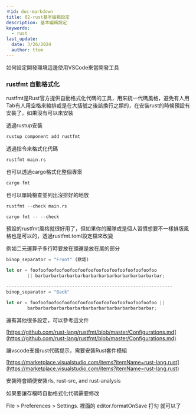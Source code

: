 ```yaml
---
＃id: doc-markdown
title: 02-rust基本編輯設定
description: 基本編輯設定
keywords:
  - rust
last_update:
  date: 3/26/2024
  author: ttom
---
```


如何設定開發環境這邊使用VSCode來當開發工具

### rustfmt 自動格式化

rustfmt是Rust官方提供自動格式化代碼的工具，用來統一代碼風格，避免有人用Tab有人用空格來縮排或是在大括號之後該換行之類的，在安裝rust的時候預設有安裝了，如果沒有可以來安裝

透過rustup安裝

```rust
rustup component add rustfmt

```

透過指令來格式化代碼

```rust
rustfmt main.rs

```

也可以透過cargo格式化整個專案

```rust
cargo fmt

```

也可以單純檢查並列出沒排好的地放

```rust
rustfmt --check main.rs

cargo fmt -- --check 

```

預設的rustfmt風格就很好用了，但如果你的團隊或是個人習慣想要不一樣排版風格也是可以的，透過rustfmt.toml設定檔來改變

例如二元運算子多行時要放在頭還是放在尾的部分

```rust
binop_separator = "Front" (默認)

let or = foofoofoofoofoofoofoofoofoofoofoofoofoofoofoofoo
        || barbarbarbarbarbarbarbarbarbarbarbarbarbarbarbar;

---------------------------------------------------------------
binop_separator = "Back"

let or = foofoofoofoofoofoofoofoofoofoofoofoofoofoofoofoo ||
        barbarbarbarbarbarbarbarbarbarbarbarbarbarbarbar;

```

還有其他很多設定，可以參考這文件

[https://github.com/rust-lang/rustfmt/blob/master/Configurations.md](https://github.com/rust-lang/rustfmt/blob/master/Configurations.md)

讓vscode支援rust代碼提示，需要安裝Rust套件模組

[https://marketplace.visualstudio.com/items?itemName=rust-lang.rust](https://marketplace.visualstudio.com/items?itemName=rust-lang.rust)

安裝時會順便安裝rls, rust-src, and rust-analysis

如果要讓存檔時自動格式化代碼需要修改

File > Preferences > Settings. 裡面的 editor.formatOnSave 打勾 就可以了
